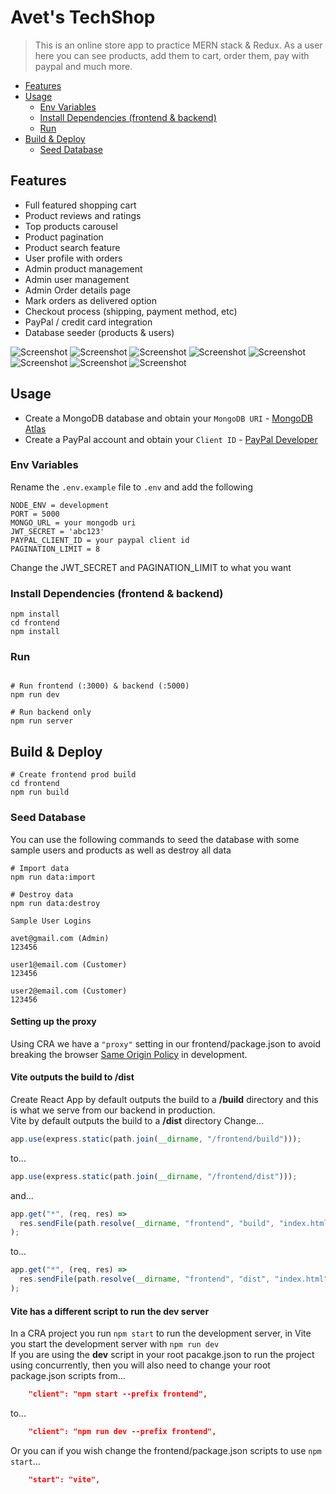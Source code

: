 # Avet's TechShop

> This is an online store app to practice MERN stack & Redux.
> As a user here you can see products, add them to cart, order them, pay with paypal and much more.

- [Features](#features)
- [Usage](#usage)
  - [Env Variables](#env-variables)
  - [Install Dependencies (frontend & backend)](#install-dependencies-frontend--backend)
  - [Run](#run)
- [Build & Deploy](#build--deploy)
  - [Seed Database](#seed-database)

## Features

- Full featured shopping cart
- Product reviews and ratings
- Top products carousel
- Product pagination
- Product search feature
- User profile with orders
- Admin product management
- Admin user management
- Admin Order details page
- Mark orders as delivered option
- Checkout process (shipping, payment method, etc)
- PayPal / credit card integration
- Database seeder (products & users)

![Screenshot](./screenshots/techsop%20screenshot1.jpg)
![Screenshot](./screenshots/techsop%20screenshot2.jpg)
![Screenshot](./screenshots/techsop%20screenshot3.jpg)
![Screenshot](./screenshots/techsop%20screenshot4.jpg)
![Screenshot](./screenshots/techsop%20screenshot5.jpg)
![Screenshot](./screenshots/techsop%20screenshot6.jpg)
![Screenshot](./screenshots/techsop%20screenshot7.jpg)
![Screenshot](./screenshots/techsop%20screenshot8.jpg)

## Usage

- Create a MongoDB database and obtain your `MongoDB URI` - [MongoDB Atlas](https://www.mongodb.com/cloud/atlas/register)
- Create a PayPal account and obtain your `Client ID` - [PayPal Developer](https://developer.paypal.com/)

### Env Variables

Rename the `.env.example` file to `.env` and add the following

```
NODE_ENV = development
PORT = 5000
MONGO_URL = your mongodb uri
JWT_SECRET = 'abc123'
PAYPAL_CLIENT_ID = your paypal client id
PAGINATION_LIMIT = 8
```

Change the JWT_SECRET and PAGINATION_LIMIT to what you want

### Install Dependencies (frontend & backend)

```
npm install
cd frontend
npm install
```

### Run

```

# Run frontend (:3000) & backend (:5000)
npm run dev

# Run backend only
npm run server
```

## Build & Deploy

```
# Create frontend prod build
cd frontend
npm run build
```

### Seed Database

You can use the following commands to seed the database with some sample users and products as well as destroy all data

```
# Import data
npm run data:import

# Destroy data
npm run data:destroy
```

```
Sample User Logins

avet@gmail.com (Admin)
123456

user1@email.com (Customer)
123456

user2@email.com (Customer)
123456
```

#### Setting up the proxy

Using CRA we have a `"proxy"` setting in our frontend/package.json to avoid
breaking the browser [Same Origin Policy](https://developer.mozilla.org/en-US/docs/Web/Security/Same-origin_policy) in development.

#### Vite outputs the build to /dist

Create React App by default outputs the build to a **/build** directory and this is
what we serve from our backend in production.  
Vite by default outputs the build to a **/dist** directory
Change...

```js
app.use(express.static(path.join(__dirname, "/frontend/build")));
```

to...

```js
app.use(express.static(path.join(__dirname, "/frontend/dist")));
```

and...

```js
app.get("*", (req, res) =>
  res.sendFile(path.resolve(__dirname, "frontend", "build", "index.html"))
);
```

to...

```js
app.get("*", (req, res) =>
  res.sendFile(path.resolve(__dirname, "frontend", "dist", "index.html"))
);
```

#### Vite has a different script to run the dev server

In a CRA project you run `npm start` to run the development server, in Vite you
start the development server with `npm run dev`  
If you are using the **dev** script in your root pacakge.json to run the project
using concurrently, then you will also need to change your root package.json
scripts from...

```json
    "client": "npm start --prefix frontend",
```

to...

```json
    "client": "npm run dev --prefix frontend",
```

Or you can if you wish change the frontend/package.json scripts to use `npm
start`...

```json
    "start": "vite",
```
